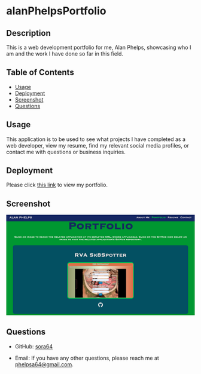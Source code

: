 # alanPhelpsPortfolio

## Description

This is a web development portfolio for me, Alan Phelps, showcasing who I am and the work I have done so far in this field.

## Table of Contents

- [Usage](#usage)
- [Deployment](#deployment)
- [Screenshot](#screenshot)
- [Questions](#questions)

## Usage

This application is to be used to see what projects I have completed as a web developer, view my resume, find my relevant social media profiles, or contact me with questions or business inquiries.

## Deployment

Please click [this link](https://sora64.github.io/phelps-portfolio-yes-indeed/) to view my portfolio.

## Screenshot
![React Portfolio screenshot](./public/images/phelpsReactPortfoliScreenshot.png)

## Questions

- GitHub: [sora64](https://github.com/sora64/)

- Email: If you have any other questions, please reach me at [phelpsa64@gmail.com](mailto:phelpsa64@gmail.com).
